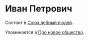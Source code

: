 # Иван Петрович

Состоит в [Союз добрый людей](6c097a63-4450-4f8f-a419-07373e99281c.md).

Упоминается в [Про новое общество](abea5e6c-38f2-43d7-9d98-3d25c82b5baa.md).
